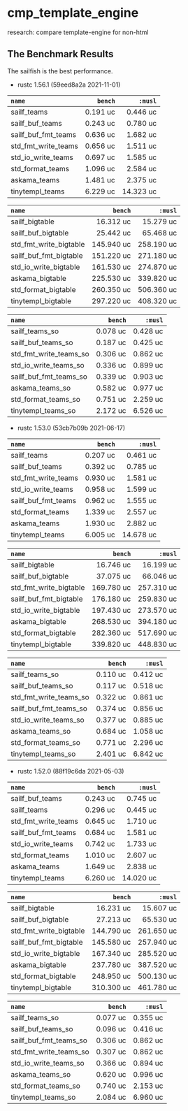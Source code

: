 # cmp_template_engine
research: compare template-engine for non-html

## The Benchmark Results

The sailfish is the best performance.

- rustc 1.56.1 (59eed8a2a 2021-11-01)

|         `name`          |   `bench`   |   `:musl`   |
|:------------------------|------------:|------------:|
| sailf_teams             |    0.191 uc |    0.446 uc |
| sailf_buf_teams         |    0.243 uc |    0.780 uc |
| sailf_buf_fmt_teams     |    0.636 uc |    1.682 uc |
| std_fmt_write_teams     |    0.656 uc |    1.511 uc |
| std_io_write_teams      |    0.697 uc |    1.585 uc |
| std_format_teams        |    1.096 uc |    2.584 uc |
| askama_teams            |    1.481 uc |    2.375 uc |
| tinytempl_teams         |    6.229 uc |   14.323 uc |

|         `name`          |   `bench`   |   `:musl`   |
|:------------------------|------------:|------------:|
| sailf_bigtable          |   16.312 uc |   15.279 uc |
| sailf_buf_bigtable      |   25.442 uc |   65.468 uc |
| std_fmt_write_bigtable  |  145.940 uc |  258.190 uc |
| sailf_buf_fmt_bigtable  |  151.220 uc |  271.180 uc |
| std_io_write_bigtable   |  161.530 uc |  274.870 uc |
| askama_bigtable         |  225.530 uc |  339.820 uc |
| std_format_bigtable     |  260.350 uc |  506.360 uc |
| tinytempl_bigtable      |  297.220 uc |  408.320 uc |

|         `name`          |   `bench`   |   `:musl`   |
|:------------------------|------------:|------------:|
| sailf_teams_so          |    0.078 uc |    0.428 uc |
| sailf_buf_teams_so      |    0.187 uc |    0.425 uc |
| std_fmt_write_teams_so  |    0.306 uc |    0.862 uc |
| std_io_write_teams_so   |    0.336 uc |    0.899 uc |
| sailf_buf_fmt_teams_so  |    0.339 uc |    0.903 uc |
| askama_teams_so         |    0.582 uc |    0.977 uc |
| std_format_teams_so     |    0.751 uc |    2.259 uc |
| tinytempl_teams_so      |    2.172 uc |    6.526 uc |

- rustc 1.53.0 (53cb7b09b 2021-06-17)

|         `name`          |   `bench`   |   `:musl`   |
|:------------------------|------------:|------------:|
| sailf_teams             |    0.207 uc |    0.461 uc |
| sailf_buf_teams         |    0.392 uc |    0.785 uc |
| std_fmt_write_teams     |    0.930 uc |    1.581 uc |
| std_io_write_teams      |    0.958 uc |    1.599 uc |
| sailf_buf_fmt_teams     |    0.962 uc |    1.555 uc |
| std_format_teams        |    1.339 uc |    2.557 uc |
| askama_teams            |    1.930 uc |    2.882 uc |
| tinytempl_teams         |    6.005 uc |   14.678 uc |

|         `name`          |   `bench`   |   `:musl`   |
|:------------------------|------------:|------------:|
| sailf_bigtable          |   16.746 uc |   16.199 uc |
| sailf_buf_bigtable      |   37.075 uc |   66.046 uc |
| std_fmt_write_bigtable  |  169.780 uc |  257.310 uc |
| sailf_buf_fmt_bigtable  |  176.180 uc |  259.830 uc |
| std_io_write_bigtable   |  197.430 uc |  273.570 uc |
| askama_bigtable         |  268.530 uc |  394.180 uc |
| std_format_bigtable     |  282.360 uc |  517.690 uc |
| tinytempl_bigtable      |  339.820 uc |  448.830 uc |

|         `name`          |   `bench`   |   `:musl`   |
|:------------------------|------------:|------------:|
| sailf_teams_so          |    0.110 uc |    0.412 uc |
| sailf_buf_teams_so      |    0.117 uc |    0.518 uc |
| std_fmt_write_teams_so  |    0.322 uc |    0.861 uc |
| sailf_buf_fmt_teams_so  |    0.374 uc |    0.856 uc |
| std_io_write_teams_so   |    0.377 uc |    0.885 uc |
| askama_teams_so         |    0.684 uc |    1.058 uc |
| std_format_teams_so     |    0.771 uc |    2.296 uc |
| tinytempl_teams_so      |    2.401 uc |    6.842 uc |

- rustc 1.52.0 (88f19c6da 2021-05-03)

|         `name`          |   `bench`   |   `:musl`   |
|:------------------------|------------:|------------:|
| sailf_buf_teams         |    0.243 uc |    0.745 uc |
| sailf_teams             |    0.296 uc |    0.445 uc |
| std_fmt_write_teams     |    0.645 uc |    1.710 uc |
| sailf_buf_fmt_teams     |    0.684 uc |    1.581 uc |
| std_io_write_teams      |    0.742 uc |    1.733 uc |
| std_format_teams        |    1.010 uc |    2.607 uc |
| askama_teams            |    1.649 uc |    2.838 uc |
| tinytempl_teams         |    6.260 uc |   14.020 uc |

|         `name`          |   `bench`   |   `:musl`   |
|:------------------------|------------:|------------:|
| sailf_bigtable          |   16.231 uc |   15.607 uc |
| sailf_buf_bigtable      |   27.213 uc |   65.530 uc |
| std_fmt_write_bigtable  |  144.790 uc |  261.650 uc |
| sailf_buf_fmt_bigtable  |  145.580 uc |  257.940 uc |
| std_io_write_bigtable   |  167.340 uc |  285.520 uc |
| askama_bigtable         |  237.780 uc |  387.520 uc |
| std_format_bigtable     |  248.950 uc |  500.130 uc |
| tinytempl_bigtable      |  310.300 uc |  461.780 uc |

|         `name`          |   `bench`   |   `:musl`   |
|:------------------------|------------:|------------:|
| sailf_teams_so          |    0.077 uc |    0.355 uc |
| sailf_buf_teams_so      |    0.096 uc |    0.416 uc |
| sailf_buf_fmt_teams_so  |    0.306 uc |    0.862 uc |
| std_fmt_write_teams_so  |    0.307 uc |    0.862 uc |
| std_io_write_teams_so   |    0.366 uc |    0.894 uc |
| askama_teams_so         |    0.620 uc |    0.996 uc |
| std_format_teams_so     |    0.740 uc |    2.153 uc |
| tinytempl_teams_so      |    2.084 uc |    6.960 uc |
